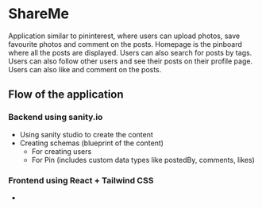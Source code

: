 # ShareMe

Application similar to pininterest, where users can upload photos, save favourite photos and comment on the posts. Homepage is the pinboard where all the posts are displayed. Users can also search for posts by tags. Users can also follow other users and see their posts on their profile page. Users can also like and comment on the posts.

## Flow of the application

### Backend using sanity.io

- Using sanity studio to create the content
- Creating schemas (blueprint of the content)
  - For creating users
  - For Pin (includes custom data types like postedBy, comments, likes)

### Frontend using React + Tailwind CSS

- 
